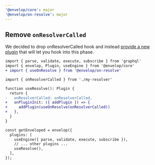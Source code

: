 ```yaml
---
'@envelop/core': major
'@envelop/on-resolve': major
---
```


## Remove `onResolverCalled`

We decided to drop onResolverCalled hook and instead [provide a new plugin](https://github.com/n1ru4l/envelop/pull/1500) that will let you hook into this phase.

```diff
import { parse, validate, execute, subscribe } from 'graphql'
import { envelop, Plugin, useEngine } from '@envelop/core'
+ import { useOnResolve } from '@envelop/on-resolve'

import { onResolverCalled } from './my-resolver'

function useResolve(): Plugin {
  return {
-   onResolverCalled: onResolverCalled,
+   onPluginInit: ({ addPlugin }) => {
+     addPlugin(useOnResolve(onResolverCalled))
+   },
  }
}

const getEnveloped = envelop({
  plugins: [
    useEngine({ parse, validate, execute, subscribe }),
    // ... other plugins ...
    useResolve(),
  ],
});
```
